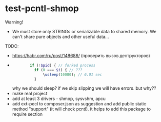 # test-pcntl-shmop

Warning!
- We must store only STRINGs or serializable data to shared memory. We can't share pure objects and other useful data...

TODO:
- https://habr.com/ru/post/148688/ (проверить вызов деструкторов)
- ```php
          if (!$pid) { // forked process
            if (0 === $i) { // ???
                \usleep(10000); // 0.01 sec
            }
  ```
  why we should sleep? if we skip slipping we will have errors. but why??
- make real project
- add at least 3 drivers - shmop, sysvshm, apcu
- add ext-pecl to composer.json as suggestion and add public static method "support" (it will check pcntl). it helps to add this package to require section
